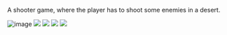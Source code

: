 A shooter game, where the player has to shoot some enemies in a desert.

![image](Screenshots/image1.jpg)
![](Screenshots/image2.jpg)
![](Screenshots/image3.jpg)
![](Screenshots/image4.jpg)
![](Screenshots/image5.jpg)
